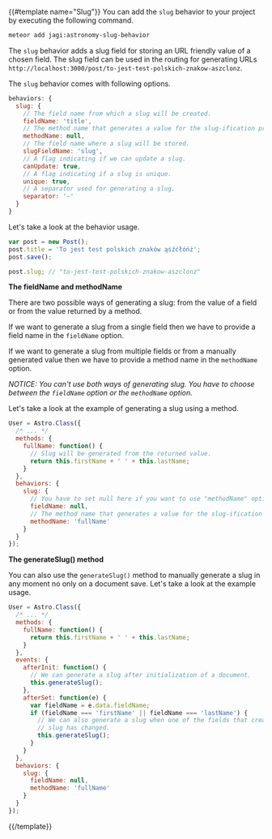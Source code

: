 {{#template name="Slug"}}
You can add the `slug` behavior to your project by executing the following command.

```sh
meteor add jagi:astronomy-slug-behavior
```

The `slug` behavior adds a slug field for storing an URL friendly value of a chosen field. The slug field can be used in the routing for generating URLs `http://localhost:3000/post/to-jest-test-polskich-znakow-aszclonz`.

The `slug` behavior comes with following options.

```js
behaviors: {
  slug: {
    // The field name from which a slug will be created.
    fieldName: 'title',
    // The method name that generates a value for the slug-ification process.
    methodName: null,
    // The field name where a slug will be stored.
    slugFieldName: 'slug',
    // A flag indicating if we can update a slug.
    canUpdate: true,
    // A flag indicating if a slug is unique.
    unique: true,
    // A separator used for generating a slug.
    separator: '-'
  }
}
```

Let's take a look at the behavior usage.

```js
var post = new Post();
post.title = 'To jest test polskich znaków ąśźćłóńż';
post.save();

post.slug; // "to-jest-test-polskich-znakow-aszclonz"
```

**The fieldName and methodName**

There are two possible ways of generating a slug: from the value of a field or from the value returned by a method.

If we want to generate a slug from a single field then we have to provide a field name in the `fieldName` option.

If we want to generate a slug from multiple fields or from a manually generated value then we have to provide a method name in the `methodName` option.

*NOTICE: You can't use both ways of generating slug. You have to choose between the `fieldName` option or the `methodName` option.*

Let's take a look at the example of generating a slug using a method.

```js
User = Astro.Class({
  /* ... */
  methods: {
    fullName: function() {
      // Slug will be generated from the returned value.
      return this.firstName + ' ' + this.lastName;
    }
  },
  behaviors: {
    slug: {
      // You have to set null here if you want to use "methodName" option
      fieldName: null,
      // The method name that generates a value for the slug-ification process.
      methodName: 'fullName'
    }
  }
});
```

**The generateSlug() method**

You can also use the `generateSlug()` method to manually generate a slug in any moment no only on a document save. Let's take a look at the example usage.

```js
User = Astro.Class({
  /* ... */
  methods: {
    fullName: function() {
      return this.firstName + ' ' + this.lastName;
    }
  },
  events: {
    afterInit: function() {
      // We can generate a slug after initialization of a document.
      this.generateSlug();
    },
    afterSet: function(e) {
      var fieldName = e.data.fieldName;
      if (fieldName === 'firstName' || fieldName === 'lastName') {
        // We can also generate a slug when one of the fields that creates a
        // slug has changed.
        this.generateSlug();
      }
    }
  },
  behaviors: {
    slug: {
      fieldName: null,
      methodName: 'fullName'
    }
  }
});
```
{{/template}}
